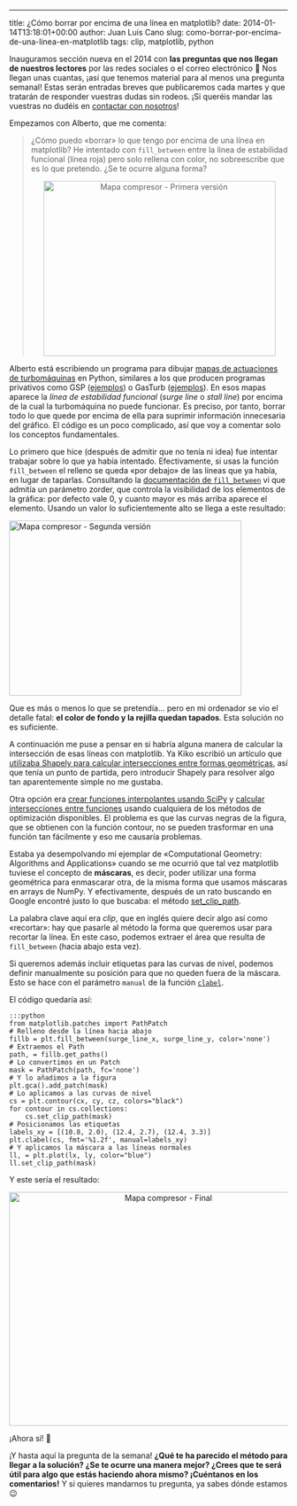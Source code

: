 ---
title: ¿Cómo borrar por encima de una línea en matplotlib?
date: 2014-01-14T13:18:01+00:00
author: Juan Luis Cano
slug: como-borrar-por-encima-de-una-linea-en-matplotlib
tags: clip, matplotlib, python

Inauguramos sección nueva en el 2014 con **las preguntas que nos llegan de nuestros lectores** por las redes sociales o el correo electrónico 🙂 Nos llegan unas cuantas, ¡así que tenemos material para al menos una pregunta semanal! Estas serán entradas breves que publicaremos cada martes y que tratarán de responder vuestras dudas sin rodeos. ¡Si queréis mandar las vuestras no dudéis en [contactar con nosotros](http://pybonacci.org/contacto/ "Contacto")!

Empezamos con Alberto, que me comenta:

> ¿Cómo puedo «borrar» lo que tengo por encima de una línea en matplotlib? He intentado con `fill_between` entre la línea de estabilidad funcional (línea roja) pero solo rellena con color, no sobreescribe que es lo que pretendo. ¿Se te ocurre alguna forma?
> 
> <p style="text-align:center;">
>   <img class="aligncenter  wp-image-2107" alt="Mapa compresor - Primera versión" src="http://new.pybonacci.org/images/2014/01/compmap_nozorder.png" width="420" height="316" srcset="https://pybonacci.org/wp-content/uploads/2014/01/compmap_nozorder.png 812w, https://pybonacci.org/wp-content/uploads/2014/01/compmap_nozorder-300x226.png 300w" sizes="(max-width: 420px) 100vw, 420px" />
> </p>

Alberto está escribiendo un programa para dibujar [mapas de actuaciones de turbomáquinas](http://en.wikipedia.org/wiki/Compressor_map) en Python, similares a los que producen programas privativos como GSP ([ejemplos](http://www.gspteam.com/GSPsupport/OnlineHelp/index.html?compressor_map.htm)) o GasTurb ([ejemplos](http://www.gasturb.de/check-the-map.html)). En esos mapas aparece la _línea de estabilidad funcional_ (_surge line_ o _stall line_) por encima de la cual la turbomáquina no puede funcionar. Es preciso, por tanto, borrar todo lo que quede por encima de ella para suprimir información innecesaria del gráfico. El código es un poco complicado, así que voy a comentar solo los conceptos fundamentales.

Lo primero que hice (después de admitir que no tenía ni idea) fue intentar trabajar sobre lo que ya había intentado. Efectivamente, si usas la función `fill_between` el relleno se queda «por debajo» de las líneas que ya había, en lugar de taparlas. Consultando la [documentación de `fill_between`](http://matplotlib.org/api/pyplot_api.html#matplotlib.pyplot.fill_between) vi que admitía un parámetro zorder, que controla la visibilidad de los elementos de la gráfica: por defecto vale 0, y cuanto mayor es más arriba aparece el elemento. Usando un valor lo suficientemente alto se llega a este resultado:

<div>
  <img class="aligncenter  wp-image-2109" alt="Mapa compresor - Segunda versión" src="http://new.pybonacci.org/images/2014/01/compmap_zorder.png" width="420" height="316" srcset="https://pybonacci.org/wp-content/uploads/2014/01/compmap_zorder.png 812w, https://pybonacci.org/wp-content/uploads/2014/01/compmap_zorder-300x226.png 300w" sizes="(max-width: 420px) 100vw, 420px" />
</div>

Que es más o menos lo que se pretendía... pero en mi ordenador se vio el detalle fatal: **el color de fondo y la rejilla quedan tapados**. Esta solución no es suficiente.

<!--more-->

A continuación me puse a pensar en si habría alguna manera de calcular la intersección de esas líneas con matplotlib. Ya Kiko escribió un artículo que [utilizaba Shapely para calcular intersecciones entre formas geométricas](http://pybonacci.org/2012/09/20/buscando-esa-playa-en-la-isla-a-mediodia-usando-shapely/ "Buscando esa playa en la isla a mediodía (usando Shapely)"), así que tenía un punto de partida, pero introducir Shapely para resolver algo tan aparentemente simple no me gustaba.

Otra opción era [crear funciones interpolantes usando SciPy](http://pybonacci.org/2013/08/15/ajuste-e-interpolacion-unidimensionales-basicos-en-python-con-scipy/ "Ajuste e interpolación unidimensionales básicos en Python con SciPy") y [calcular intersecciones entre funciones](http://pybonacci.org/2012/10/25/como-resolver-ecuaciones-algebraicas-en-python-con-scipy/ "Cómo resolver ecuaciones algebraicas en Python con SciPy") usando cualquiera de los métodos de optimización disponibles. El problema es que las curvas negras de la figura, que se obtienen con la función contour, no se pueden trasformar en una función tan fácilmente y eso me causaría problemas.

Estaba ya desempolvando mi ejemplar de «Computational Geometry: Algorithms and Applications» cuando se me ocurrió que tal vez matplotlib tuviese el concepto de **máscaras**, es decir, poder utilizar una forma geométrica para enmascarar otra, de la misma forma que usamos máscaras en arrays de NumPy. Y efectivamente, después de un rato buscando en Google encontré justo lo que buscaba: el método [set\_clip\_path](http://matplotlib.org/api/artist_api.html?highlight=set_clip_path#matplotlib.artist.Artist.set_clip_path).

La palabra clave aquí era _clip_, que en inglés quiere decir algo así como «recortar»: hay que pasarle al método la forma que queremos usar para recortar la línea. En este caso, podemos extraer el área que resulta de `fill_between` (hacia abajo esta vez).

Si queremos además incluir etiquetas para las curvas de nivel, podemos definir manualmente su posición para que no queden fuera de la máscara. Esto se hace con el parámetro `manual` de la función [`clabel`](http://matplotlib.org/api/pyplot_api.html#matplotlib.pyplot.clabel).

El código quedaría así:

    :::python
    from matplotlib.patches import PathPatch
    # Relleno desde la línea hacia abajo
    fillb = plt.fill_between(surge_line_x, surge_line_y, color='none')
    # Extraemos el Path
    path, = fillb.get_paths()
    # Lo convertimos en un Patch
    mask = PathPatch(path, fc='none')
    # Y lo añadimos a la figura
    plt.gca().add_patch(mask)
    # Lo aplicamos a las curvas de nivel
    cs = plt.contour(cx, cy, cz, colors="black")
    for contour in cs.collections:
        cs.set_clip_path(mask)
    # Posicionamos las etiquetas
    labels_xy = [(10.8, 2.0), (12.4, 2.7), (12.4, 3.3)]
    plt.clabel(cs, fmt='%1.2f', manual=labels_xy)
    # Y aplicamos la máscara a las líneas normales
    ll, = plt.plot(lx, ly, color="blue")
    ll.set_clip_path(mask)

Y este sería el resultado:

<p style="text-align:center;">
  <a href="http://new.pybonacci.org/images/2014/01/compmap_final.png"><img class="aligncenter  wp-image-2111" alt="Mapa compresor - Final" src="http://new.pybonacci.org/images/2014/01/compmap_final.png" width="560" height="422" srcset="https://pybonacci.org/wp-content/uploads/2014/01/compmap_final.png 812w, https://pybonacci.org/wp-content/uploads/2014/01/compmap_final-300x226.png 300w" sizes="(max-width: 560px) 100vw, 560px" /></a>
</p>

¡Ahora sí! 🙂

¡Y hasta aquí la pregunta de la semana! **¿Qué te ha parecido el método para llegar a la solución? ¿Se te ocurre una manera mejor? ¿Crees que te será útil para algo que estás haciendo ahora mismo? ¡Cuéntanos en los comentarios!** Y si quieres mandarnos tu pregunta, ya sabes dónde estamos 😉
